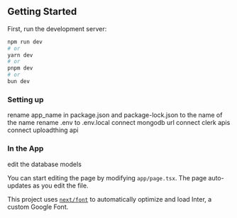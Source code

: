 ## Getting Started

First, run the development server:

```bash
npm run dev
# or
yarn dev
# or
pnpm dev
# or
bun dev
```

### Setting up

rename app_name in package.json and package-lock.json to the name of the name
rename .env to .env.local
connect mongodb url
connect clerk apis
connect uploadthing api

### In the App

edit the database models

You can start editing the page by modifying `app/page.tsx`. The page auto-updates as you edit the file.

This project uses [`next/font`](https://nextjs.org/docs/basic-features/font-optimization) to automatically optimize and load Inter, a custom Google Font.
